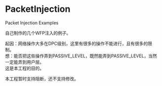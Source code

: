 # PacketInjection
Packet Injection Examples

自己制作的几个WFP注入的例子。

起因：网络操作大多在DPC级别，这里有很多的操作不能进行，且有很多的限制。  
想：能否把这些操作弄到PASSIVE_LEVEL，既然能弄到PASSIVE_LEVEL，当然一定能弄到用户层。  
这是本工程的目的。

本工程暂时支持阻断，还不支持修改。
